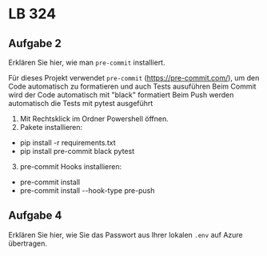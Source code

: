 # LB 324

## Aufgabe 2
Erklären Sie hier, wie man `pre-commit` installiert.

Für dieses Projekt verwendet `pre-commit` (https://pre-commit.com/), um den Code automatisch zu formatieren und auch Tests ausuführen
Beim Commit wird der Code automatisch mit "black" formatiert
Beim Push werden automatisch die Tests mit pytest ausgeführt

1. Mit Rechtsklick im Ordner Powershell öffnen.
2. Pakete installieren:
- pip install -r requirements.txt
- pip install pre-commit black pytest
3. pre-commit Hooks installieren:
- pre-commit install
- pre-commit install --hook-type pre-push


## Aufgabe 4
Erklären Sie hier, wie Sie das Passwort aus Ihrer lokalen `.env` auf Azure übertragen.
